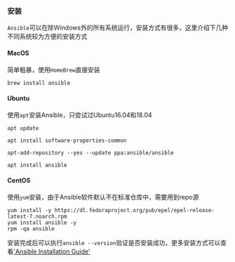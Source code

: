 ### 安装
`Ansible`可以在除Windows外的所有系统运行，安装方式有很多，这里介绍下几种不同系统较为方便的安装方式
#### MacOS
简单粗暴，使用`HomeBrew`直接安装
```
brew install ansible
```
#### Ubuntu
使用`apt`安装Ansible，只尝试过Ubuntu16.04和18.04
```
apt update

apt install software-properties-common

apt-add-repository --yes --update ppa:ansible/ansible

apt install ansible
```

#### CentOS
使用`yum`安装，由于Ansible软件默认不在标准仓库中，需要用到repo源
```
yum install -y https://dl.fedoraproject.org/pub/epel/epel-release-latest-7.noarch.rpm
yum install ansible -y
rpm -qa ansible
```
安装完成后可以执行`ansible --version`验证是否安装成功，更多安装方式可以查看['Ansible Installation Guide'](https://docs.ansible.com/ansible/latest/installation_guide/index.html)

